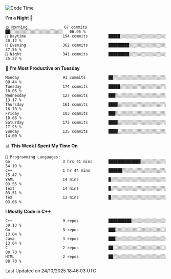 <!--START_SECTION:waka-->
![Code Time](http://img.shields.io/badge/Code%20Time-696%20hrs%2030%20mins-blue)

**I'm a Night 🦉** 

```text
🌞 Morning                67 commits          ██░░░░░░░░░░░░░░░░░░░░░░░   06.95 % 
🌆 Daytime                194 commits         █████░░░░░░░░░░░░░░░░░░░░   20.12 % 
🌃 Evening                362 commits         █████████░░░░░░░░░░░░░░░░   37.55 % 
🌙 Night                  341 commits         █████████░░░░░░░░░░░░░░░░   35.37 % 
```
📅 **I'm Most Productive on Tuesday** 

```text
Monday                   91 commits          ██░░░░░░░░░░░░░░░░░░░░░░░   09.44 % 
Tuesday                  174 commits         █████░░░░░░░░░░░░░░░░░░░░   18.05 % 
Wednesday                127 commits         ███░░░░░░░░░░░░░░░░░░░░░░   13.17 % 
Thursday                 161 commits         ████░░░░░░░░░░░░░░░░░░░░░   16.70 % 
Friday                   103 commits         ███░░░░░░░░░░░░░░░░░░░░░░   10.68 % 
Saturday                 173 commits         ████░░░░░░░░░░░░░░░░░░░░░   17.95 % 
Sunday                   135 commits         ████░░░░░░░░░░░░░░░░░░░░░   14.00 % 
```


📊 **This Week I Spent My Time On** 

```text
💬 Programming Languages: 
Go                       3 hrs 41 mins       ██████████████░░░░░░░░░░░   54.10 % 
C++                      1 hr 44 mins        ██████░░░░░░░░░░░░░░░░░░░   25.47 % 
YAML                     14 mins             █░░░░░░░░░░░░░░░░░░░░░░░░   03.55 % 
Text                     14 mins             █░░░░░░░░░░░░░░░░░░░░░░░░   03.51 % 
TeX                      12 mins             █░░░░░░░░░░░░░░░░░░░░░░░░   03.06 % 
```

**I Mostly Code in C++** 

```text
C++                      9 repos             ██████████░░░░░░░░░░░░░░░   39.13 % 
Go                       3 repos             ███░░░░░░░░░░░░░░░░░░░░░░   13.04 % 
Java                     3 repos             ███░░░░░░░░░░░░░░░░░░░░░░   13.04 % 
C                        2 repos             ██░░░░░░░░░░░░░░░░░░░░░░░   08.70 % 
HTML                     2 repos             ██░░░░░░░░░░░░░░░░░░░░░░░   08.70 % 
```




 Last Updated on 24/10/2025 18:46:03 UTC
<!--END_SECTION:waka-->
